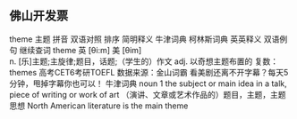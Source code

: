 ## 佛山开发票


 

theme
主题
  拼音  双语对照 
排序
简明释义
牛津词典
柯林斯词典
英英释义
双语例句
继续查词
theme
英 [θi:m]   美 [θim]  
n.
[乐]主题;主旋律;题目，话题;（学生的）作文
adj.
以奇想主题布置的
复数： themes
高考CET6考研TOEFL
数据来源：金山词霸
看美剧还离不开字幕？每天5分钟，甩掉字幕你也可以！
牛津词典
noun
1
the subject or main idea in a talk, piece of writing or work of art （演讲、文章或艺术作品的）题目，主题，主题思想
North American literature is the main theme 
